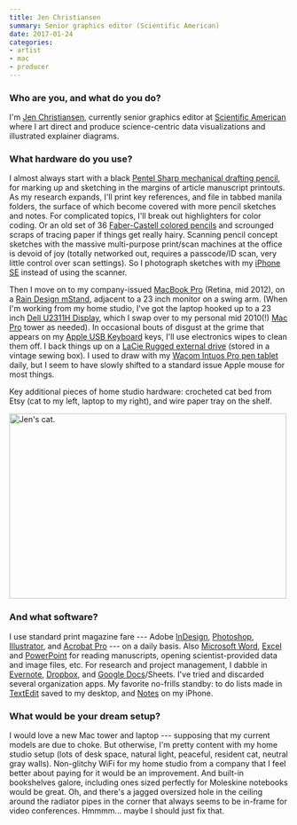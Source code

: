 ```yaml
---
title: Jen Christiansen
summary: Senior graphics editor (Scientific American)
date: 2017-01-24
categories:
- artist
- mac
- producer
---
```


### Who are you, and what do you do?

I'm [Jen Christiansen](http://jenchristiansen.com/ "Jen's website."), currently senior graphics editor at [Scientific American](https://www.scientificamerican.com/ "A science and technology publication.") where I art direct and produce science-centric data visualizations and illustrated explainer diagrams.

### What hardware do you use?

I almost always start with a black [Pentel Sharp mechanical drafting pencil][sharp], for marking up and sketching in the margins of article manuscript printouts. As my research expands, I'll print key references, and file in tabbed manila folders, the surface of which become covered with more pencil sketches and notes. For complicated topics, I'll break out highlighters for color coding. Or an old set of 36 [Faber-Castell colored pencils][polychromos] and scrounged scraps of tracing paper if things get really hairy. Scanning pencil concept sketches with the massive multi-purpose print/scan machines at the office is devoid of joy (totally networked out, requires a passcode/ID scan, very little control over scan settings). So I photograph sketches with my [iPhone SE][iphone-se] instead of using the scanner.

Then I move on to my company-issued [MacBook Pro][macbook-pro] (Retina, mid 2012), on a [Rain Design mStand][mstand], adjacent to a 23 inch monitor on a swing arm. (When I'm working from my home studio, I've got the laptop hooked up to a 23 inch [Dell U2311H Display][u2311h], which I swap over to my personal mid 2010(!) [Mac Pro][mac-pro] tower as needed). In occasional bouts of disgust at the grime that appears on my [Apple USB Keyboard][keyboard] keys, I'll use electronics wipes to clean them off. I back things up on a [LaCie Rugged external drive][rugged] (stored in a vintage sewing box). I used to draw with my [Wacom Intuos Pro pen tablet][intuos-pro] daily, but I seem to have slowly shifted to a standard issue Apple mouse for most things.

Key additional pieces of home studio hardware: crocheted cat bed from Etsy (cat to my left, laptop to my right), and wire paper tray on the shelf. 

<img src="/images/interviews/jen.christiansen/cat.jpg" width="500" height="334" alt="Jen's cat." class="detail">

### And what software?

I use standard print magazine fare --- Adobe [InDesign][], [Photoshop][], [Illustrator][], and [Acrobat Pro][acrobat-pro] --- on a daily basis. Also [Microsoft Word][word], [Excel][] and [PowerPoint][] for reading manuscripts, opening scientist-provided data and image files, etc. For research and project management, I dabble in [Evernote][], [Dropbox][], and [Google Docs][google-docs]/Sheets. I've tried and discarded several organization apps. My favorite no-frills standby: to do lists made in [TextEdit][] saved to my desktop, and [Notes][notes-ios] on my iPhone.

### What would be your dream setup?

I would love a new Mac tower and laptop --- supposing that my current models are due to choke. But otherwise, I'm pretty content with my home studio setup (lots of desk space, natural light, peaceful, resident cat, neutral gray walls). Non-glitchy WiFi for my home studio from a company that I feel better about paying for it would be an improvement. And built-in bookshelves galore, including ones sized perfectly for Moleskine notebooks would be great. Oh, and there's a jagged oversized hole in the ceiling around the radiator pipes in the corner that always seems to be in-frame for video conferences. Hmmmm... maybe I should just fix that.

[acrobat-pro]: https://www.adobe.com/acrobat/acrobat-pro.html "PDF software."
[dropbox]: https://www.dropbox.com/ "Online syncing and storage."
[evernote]: https://evernote.com/ "Online software for capturing notes."
[excel]: https://www.microsoft.com/en-us/microsoft-365/excel "A spreadsheet application."
[google-docs]: https://en.wikipedia.org/wiki/Google_Docs "A web-based office suite."
[illustrator]: https://www.adobe.com/products/illustrator.html "A vector graphics editor."
[indesign]: https://www.adobe.com/products/indesign.html "A desktop/web publishing application."
[intuos-pro]: http://web.archive.org/web/20190506070316/https://www.wacom.com/en-ca/products/pen-tablets/intuos-pro-medium "A drawing tablet with multi-touch support."
[iphone-se]: https://en.wikipedia.org/wiki/IPhone_SE "A 4 inch smartphone."
[keyboard]: https://www.apple.com/us/shop/goto/mac/accessories "The keyboard."
[mac-pro]: https://www.apple.com/mac-pro/ "The Intel-based Mac tower computer."
[macbook-pro]: https://www.apple.com/macbook-pro/ "A laptop."
[mstand]: https://www.raindesigninc.com/mstand.html "A laptop stand."
[notes-ios]: https://en.wikipedia.org/wiki/Notes_(application) "A built-in note-taking app."
[photoshop]: https://www.adobe.com/products/photoshop.html "A bitmap image editor."
[polychromos]: http://web.archive.org/web/20190506071720/http://www.fabercastell.com/products/coloured-pencil/ColorPencilPolychromostinof36/110036 "Coloured pencils."
[powerpoint]: https://www.microsoft.com/en-us/microsoft-365/powerpoint "Presentation software."
[rugged]: http://web.archive.org/web/20190508143155/https://www.amazon.com/LaCie-Rugged-Portable-Drive-301558/dp/B0058VIWTM "Well-protected hard drives."
[sharp]: http://web.archive.org/web/20180925095639/http://www.pentel.com:80/store/sharp-mechanical-drafting-pencil-config "A mechanical pencil."
[textedit]: http://web.archive.org/web/20200525165141/https://support.apple.com/en-us/HT2523 "A text editor included with Mac OS X."
[u2311h]: http://web.archive.org/web/20190506071718/https://www.dell.com/en-us/work/shop/cty/pdp/spd/dell-u2311h "A 23 inch IPS screen."
[word]: https://www.microsoft.com/en-us/microsoft-365/word "A document editor."
